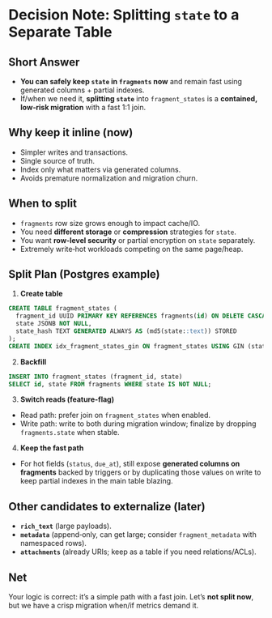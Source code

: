 # Decision Note: Splitting `state` to a Separate Table

## Short Answer
- **You can safely keep `state` in `fragments` now** and remain fast using generated columns + partial indexes.
- If/when we need it, **splitting `state`** into `fragment_states` is a **contained, low‑risk migration** with a fast 1:1 join.

## Why keep it inline (now)
- Simpler writes and transactions.
- Single source of truth.
- Index only what matters via generated columns.
- Avoids premature normalization and migration churn.

## When to split
- `fragments` row size grows enough to impact cache/IO.
- You need **different storage** or **compression** strategies for `state`.
- You want **row‑level security** or partial encryption on `state` separately.
- Extremely write‑hot workloads competing on the same page/heap.

## Split Plan (Postgres example)
1. **Create table**
```sql
CREATE TABLE fragment_states (
  fragment_id UUID PRIMARY KEY REFERENCES fragments(id) ON DELETE CASCADE,
  state JSONB NOT NULL,
  state_hash TEXT GENERATED ALWAYS AS (md5(state::text)) STORED
);
CREATE INDEX idx_fragment_states_gin ON fragment_states USING GIN (state);
```
2. **Backfill**
```sql
INSERT INTO fragment_states (fragment_id, state)
SELECT id, state FROM fragments WHERE state IS NOT NULL;
```
3. **Switch reads (feature-flag)**
- Read path: prefer join on `fragment_states` when enabled.
- Write path: write to both during migration window; finalize by dropping `fragments.state` when stable.

4. **Keep the fast path**
- For hot fields (`status`, `due_at`), still expose **generated columns on fragments** backed by triggers or by duplicating those values on write to keep partial indexes in the main table blazing.

## Other candidates to externalize (later)
- **`rich_text`** (large payloads).
- **`metadata`** (append‑only, can get large; consider `fragment_metadata` with namespaced rows).
- **`attachments`** (already URIs; keep as a table if you need relations/ACLs).

## Net
Your logic is correct: it’s a simple path with a fast join. Let’s **not split now**, but we have a crisp migration when/if metrics demand it.
